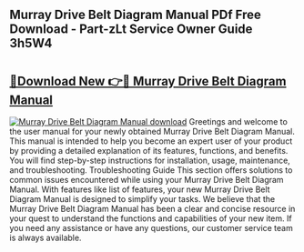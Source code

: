 ## Murray Drive Belt Diagram Manual PDf Free Download - Part-zLt Service Owner Guide 3h5W4

# <h2><a href="http://dflqrnr.blite.top/?on=Murray+Drive+Belt+Diagram+Manual">🔗Download New 👉🔴 Murray Drive Belt Diagram Manual</a></h2>

[![Murray Drive Belt Diagram Manual download](https://i.imgur.com/lujVjoI.png)](http://dflqrnr.blite.top/?on=Murray+Drive+Belt+Diagram+Manual)
Greetings and welcome to the user manual for your newly obtained Murray Drive Belt Diagram Manual. This manual is intended to help you become an expert user of your product by providing a detailed explanation of its features, functions, and benefits. You will find step-by-step instructions for installation, usage, maintenance, and troubleshooting. Troubleshooting Guide This section offers solutions to common issues encountered while using your Murray Drive Belt Diagram Manual. With features like list of features, your new Murray Drive Belt Diagram Manual is designed to simplify your tasks. We believe that the Murray Drive Belt Diagram Manual has been a clear and concise resource in your quest to understand the functions and capabilities of your new item. If you need any assistance or have any questions, our customer service team is always available.
